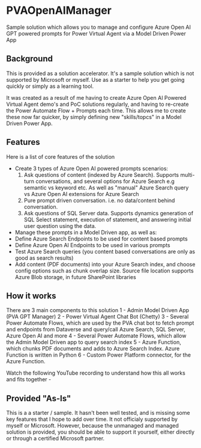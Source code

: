 # PVAOpenAIManager
Sample solution which allows you to manage and configure Azure Open AI GPT powered prompts for Power Virtual Agent via a Model Driven Power App

## Background
This is provided as a solution accelerator. It's a sample solution which is not supported by Microsoft or myself. Use as a starter to help you get going quickly or simply as a learning tool. 

It was created as a result of me having to create Azure Open AI Powered Virtual Agent demo's and PoC solutions regularly, and having to re-create the Power Automate Flow + Prompts each time. This allows me to create these now far quicker, by simply defining new "skills/topcs" in a Model Driven Power App.

## Features
Here is a list of core features of the solution

- Create 3 types of Azure Open AI powered prompts scenarios:
  1. Ask questions of content (indexed by Azure Search). Supports multi-turn conversations, and several options for Azure Search e.g semantic vs keyword etc. As well as "manual" Azure Search query vs Azure Open AI extensions for Azure Search
  2. Pure prompt driven conversation. i.e. no data/content behind conversation.
  3. Ask questions of SQL Server data. Supports dynamics generation of SQL Select statement, execution of statement, and answering initial user question using the data.
- Manage these prompts in a Model Driven app, as well as:
-   Define Azure Search Endpoints to be used for content based prompts
-   Define Azure Open AI Endpoints to be used in various prompts
-   Test Azure Search queries (you content based conversations are only as good as search results)
-   Add content (PDF documents) into your Azure Search index, and choose config options such as chunk overlap size. Source file location supports Azure Blob storage, in future SharePoint libraries

## How it works
There are 3 main components to this solution
1 - Admin Model Driven App (PVA GPT Manager)
2 - Power Virtual Agent Chat Bot (Chetty)
3 - Several Power Automate Flows, which are used by the PVA chat bot to fetch prompt and endpoints from Dataverse and query/call Azure Search, SQL Server, Azure Open AI and more
4 - Several Power Automate Flows, which allow the Admin Model Driven app to query search index
5 - Azure Function, which chunks PDF documents and adds to Azure Search Index. Azure Function is written in Python
6 - Custom Power Platform connector, for the Azure Function.

Watch the following YouTube recording to understand how this all works and fits together - <TBC>

## Provided "As-Is"
This is a a starter / sample. It hasn't been well tested, and is missing some key features that I hope to add over time. It not officialy supported by myself or Microsoft. However, because the unmanaged and managed solution is provided, you should be able to support it yourself, either directly or through a certified Microsoft partner.
